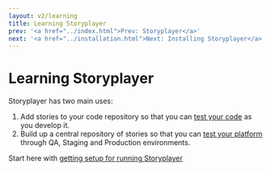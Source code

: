 ```yaml
---
layout: v2/learning
title: Learning Storyplayer
prev: '<a href="../index.html">Prev: Storyplayer</a>'
next: '<a href="../installation.html">Next: Installing Storyplayer</a>'
---
```


# Learning Storyplayer

Storyplayer has two main uses:

1. Add stories to your code repository so that you can [test your code](test-your-code/index.html) as you develop it.
1. Build up a central repository of stories so that you can [test your platform](test-your-platform/index.html) through QA, Staging and Production environments.

Start here with [getting setup for running Storyplayer](getting-setup/index.html)